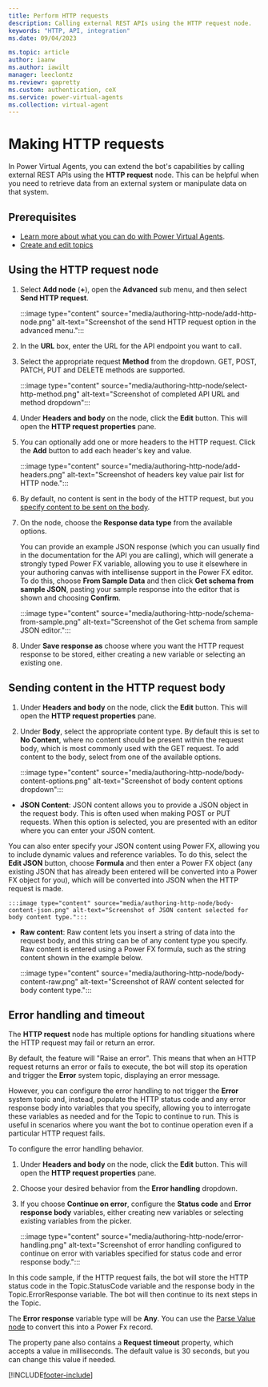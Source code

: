 ```yaml
---
title: Perform HTTP requests
description: Calling external REST APIs using the HTTP request node.
keywords: "HTTP, API, integration"
ms.date: 09/04/2023

ms.topic: article
author: iaanw
ms.author: iawilt
manager: leeclontz
ms.reviewr: gapretty
ms.custom: authentication, ceX
ms.service: power-virtual-agents
ms.collection: virtual-agent
---
```


# Making HTTP requests

In Power Virtual Agents, you can extend the bot's capabilities by calling external REST APIs using the **HTTP request** node. This can be helpful when you need to retrieve data from an external system or manipulate data on that system.

## Prerequisites

- [Learn more about what you can do with Power Virtual Agents](fundamentals-what-is-power-virtual-agents.md).
- [Create and edit topics](authoring-create-edit-topics.md)

## Using the HTTP request node

1. Select **Add node** (**+**), open the **Advanced** sub menu, and then select **Send HTTP request**.

   :::image type="content" source="media/authoring-http-node/add-http-node.png" alt-text="Screenshot of the send HTTP request option in the advanced menu.":::

1. In the **URL** box, enter the URL for the API endpoint you want to call.

1. Select the appropriate request **Method** from the dropdown. GET, POST, PATCH, PUT and DELETE methods are supported.

    :::image type="content" source="media/authoring-http-node/select-http-method.png" alt-text="Screenshot of completed API URL and method dropdown":::

1. Under **Headers and body** on the node, click the **Edit** button. This will open the **HTTP request properties** pane.

1. You can optionally add one or more headers to the HTTP request. Click the **Add** button to add each header's key and value.

    :::image type="content" source="media/authoring-http-node/add-headers.png" alt-text="Screenshot of headers key value pair list for HTTP node.":::

1. By default, no content is sent in the body of the HTTP request, but you [specify content to be sent on the body](#sending-content-in-the-http-request-body).

1. On the node, choose the **Response data type** from the available options. 

    You can provide an example JSON response (which you can usually find in the documentation for the API you are calling), which will generate a strongly typed Power FX variable, allowing you to use it elsewhere in your authoring canvas with intellisense support in the Power FX editor. To do this, choose **From Sample Data** and then click **Get schema from sample JSON**, pasting your sample response into the editor that is shown and choosing **Confirm**.

    :::image type="content" source="media/authoring-http-node/schema-from-sample.png" alt-text="Screenshot of the Get schema from sample JSON editor.":::    

1. Under **Save response as** choose where you want the HTTP request response to be stored, either creating a new variable or selecting an existing one.

## Sending content in the HTTP request body

1. Under **Headers and body** on the node, click the **Edit** button. This will open the **HTTP request properties** pane.

1. Under **Body**, select the appropriate content type. By default this is set to **No Content**, where no content should be present within the request body, which is most commonly used with the GET request. To add content to the body, select from one of the available options.

    :::image type="content" source="media/authoring-http-node/body-content-options.png" alt-text="Screenshot of body content options dropdown":::

- **JSON Content**: JSON content allows you to provide a JSON object in the request body. This is often used when making POST or PUT requests. When this option is selected, you are presented with an editor where you can enter your JSON content. 

You can also enter specify your JSON content using Power FX, allowing you to include dynamic values and reference variables. To do this, select the **Edit JSON** button, choose **Formula** and then enter a Power FX object (any existing JSON that has already been entered will be converted into a Power FX object for you), which will be converted into JSON when the HTTP request is made.

    :::image type="content" source="media/authoring-http-node/body-content-json.png" alt-text="Screenshot of JSON content selected for body content type.":::

- **Raw content**: Raw content lets you insert a string of data into the request body, and this string can be of any content type you specify. Raw content is entered using a Power FX formula, such as the string content shown in the example below.

    :::image type="content" source="media/authoring-http-node/body-content-raw.png" alt-text="Screenshot of RAW content selected for body content type.":::

## Error handling and timeout

The **HTTP request** node has multiple options for handling situations where the HTTP request may fail or return an error.

By default, the feature will "Raise an error". This means that when an HTTP request returns an error or fails to execute, the bot will stop its operation and trigger the **Error** system topic, displaying an error message.

However, you can configure the error handling to not trigger the **Error** system topic and, instead, populate the HTTP status code and any error response body into variables that you specify, allowing you to interrogate these variables as needed and for the Topic to continue to run. This is useful in scenarios where you want the bot to continue operation even if a particular HTTP request fails.

To configure the error handling behavior.

1. Under **Headers and body** on the node, click the **Edit** button. This will open the **HTTP request properties** pane.

1. Choose your desired behavior from the **Error handling** dropdown.

1. If you choose **Continue on error**, configure the **Status code** and **Error response body** variables, either creating new variables or selecting existing variables from the picker.

    :::image type="content" source="media/authoring-http-node/error-handling.png" alt-text="Screenshot of error handling configured to continue on error with variables specified for status code and error response body.":::

In this code sample, if the HTTP request fails, the bot will store the HTTP status code in the Topic.StatusCode variable and the response body in the Topic.ErrorResponse variable. The bot will then continue to its next steps in the Topic.

The **Error response** variable type will be **Any**. You can use the [Parse Value node](authoring-variables.md#parse-value-node) to convert this into a Power Fx record.

The property pane also contains a **Request timeout** property, which accepts a value in milliseconds. The default value is 30 seconds, but you can change this value if needed.

[!INCLUDE[footer-include](includes/footer-banner.md)]

